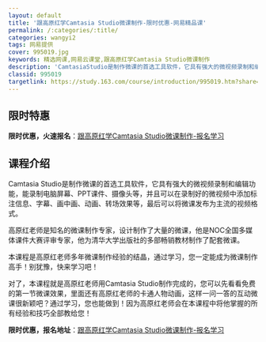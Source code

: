 ```yaml
---
layout: default
title: '跟高原红学Camtasia Studio微课制作-限时优惠-网易精品课'
permalink: /:categories/:title/
categories: wangyi2
tags: 网易提供
cover: 995019.jpg
keywords: 精选网课,网易云课堂,跟高原红学Camtasia Studio微课制作
description: 'CamtasiaStudio是制作微课的首选工具软件，它具有强大的微视频录制和编辑功能，能录制电脑屏幕、PPT课件、摄像'
classid: 995019
targetlink: https://study.163.com/course/introduction/995019.htm?share=1&shareId=1025206652&utm_campaign=share&utm_medium=iphoneShare&utm_source=&utm_u=1025206652
---
```


## 限时特惠

**限时优惠，火速报名**：[跟高原红学Camtasia Studio微课制作-报名学习](https://study.163.com/course/introduction/995019.htm?share=1&shareId=1025206652&utm_campaign=share&utm_medium=iphoneShare&utm_source=&utm_u=1025206652)

## 课程介绍

Camtasia Studio是制作微课的首选工具软件，它具有强大的微视频录制和编辑功能，能录制电脑屏幕、PPT课件、摄像头等，并且可以在录制好的微视频中添加标注信息、字幕、画中画、动画、转场效果等，最后可以将微课发布为主流的视频格式。



高原红老师是知名的微课制作专家，设计制作了大量的微课，他是NOC全国多媒体课件大赛评审专家，他为清华大学出版社的多部畅销教材制作了配套微课。



本课程是高原红老师多年微课制作经验的结晶，通过学习，您一定能成为微课制作高手！别犹豫，快来学习吧！



对了，本课程就是高原红老师用Camtasia Studio制作完成的，您可以先看看免费的第一节微课效果，里面还有高原红老师的卡通人物动画，这样一问一答的互动微课很新颖吧？通过学习，您也能做到！因为高原红老师会在本课程中将他掌握的所有经验和技巧全部教给您！

**限时优惠，报名地址**：[跟高原红学Camtasia Studio微课制作-报名学习](https://study.163.com/course/introduction/995019.htm?share=1&shareId=1025206652&utm_campaign=share&utm_medium=iphoneShare&utm_source=&utm_u=1025206652)

